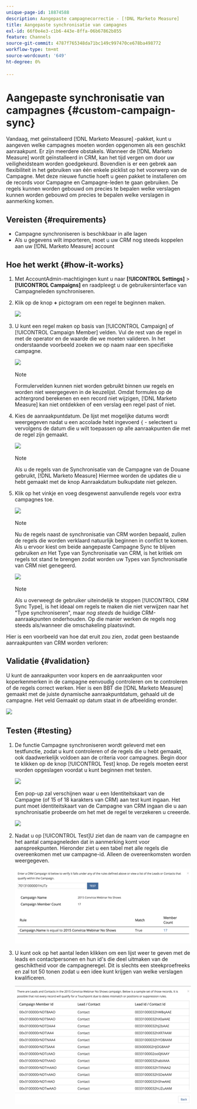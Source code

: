 ```yaml
---
unique-page-id: 18874588
description: Aangepaste campagnecorrectie - [!DNL Marketo Measure]
title: Aangepaste synchronisatie van campagnes
exl-id: 66f0e4e3-c1b6-443e-8ffa-06b67862b855
feature: Channels
source-git-commit: 4787f765348da71bc149c997470ce678ba498772
workflow-type: tm+mt
source-wordcount: '649'
ht-degree: 0%

---
```


# Aangepaste synchronisatie van campagnes {#custom-campaign-sync}

Vandaag, met geïnstalleerd [!DNL Marketo Measure] -pakket, kunt u aangeven welke campagnes moeten worden opgenomen als een geschikt aanraakpunt. Er zijn meerdere obstakels. Wanneer de [!DNL Marketo Measure] wordt geïnstalleerd in CRM, kan het tijd vergen om door uw veiligheidsteam worden goedgekeurd. Bovendien is er een gebrek aan flexibiliteit in het gebruiken van één enkele picklist op het voorwerp van de Campagne. Met deze nieuwe functie hoeft u geen pakket te installeren om de records voor Campagne en Campagne-leden te gaan gebruiken. De regels kunnen worden gebouwd om precies te bepalen welke verslagen kunnen worden gebouwd om precies te bepalen welke verslagen in aanmerking komen.

## Vereisten {#requirements}

* Campagne synchroniseren is beschikbaar in alle lagen
* Als u gegevens wilt importeren, moet u uw CRM nog steeds koppelen aan uw [!DNL Marketo Measure] account

## Hoe het werkt {#how-it-works}

1. Met AccountAdmin-machtigingen kunt u naar **[!UICONTROL Settings]** > **[!UICONTROL Campaigns]** en raadpleegt u de gebruikersinterface van Campagneleden synchroniseren.
1. Klik op de knop **+** pictogram om een regel te beginnen maken.

   ![](assets/1-1.png)

1. U kunt een regel maken op basis van [!UICONTROL Campaign] of [!UICONTROL Campaign Member] velden. Vul de rest van de regel in met de operator en de waarde die we moeten valideren. In het onderstaande voorbeeld zoeken we op naam naar een specifieke campagne.

   ![](assets/2-1.png)

   >[!NOTE]
   >
   >Formulervelden kunnen niet worden gebruikt binnen uw regels en worden niet weergegeven in de keuzelijst. Omdat formules op de achtergrond berekenen en een record niet wijzigen, [!DNL Marketo Measure] kan niet ontdekken of een verslag een regel past of niet.

1. Kies de aanraakpuntdatum. De lijst met mogelijke datums wordt weergegeven nadat u een accolade hebt ingevoerd `{` - selecteert u vervolgens de datum die u wilt toepassen op alle aanraakpunten die met de regel zijn gemaakt.

   ![](assets/3-1.png)

   >[!NOTE]
   >
   >Als u de regels van de Synchronisatie van de Campagne van de Douane gebruikt, [!DNL Marketo Measure] Hiermee worden de updates die u hebt gemaakt met de knop Aanraakdatum bulkupdate niet gelezen.

1. Klik op het vinkje en voeg desgewenst aanvullende regels voor extra campagnes toe.

   ![](assets/4-1.png)

   >[!NOTE]
   >
   >Nu de regels naast de synchronisatie van CRM worden bepaald, zullen de regels die worden verklaard natuurlijk beginnen in conflict te komen. Als u ervoor kiest om beide aangepaste Campagne Sync te blijven gebruiken _en_ Het Type van Synchronisatie van CRM, is het kritiek om regels tot stand te brengen zodat worden uw Types van Synchronisatie van CRM niet genegeerd.

   ![](assets/5-1.png)

   >[!NOTE]
   >
   >Als u overweegt de gebruiker uiteindelijk te stoppen [!UICONTROL CRM Sync Type], is het ideaal om regels te maken die niet verwijzen naar het &quot;Type synchroniseren&quot;, maar _nog steeds_ de huidige CRM-aanraakpunten onderhouden. Op die manier werken de regels nog steeds als/wanneer die omschakeling plaatsvindt.

Hier is een voorbeeld van hoe dat eruit zou zien, zodat geen bestaande aanraakpunten van CRM worden verloren:

## Validatie {#validation}

U kunt de aanraakpunten voor kopers en de aanraakpunten voor koperkenmerken in de campagne eenvoudig controleren om te controleren of de regels correct werken. Hier is een BBT die [!DNL Marketo Measure] gemaakt met de juiste dynamische aanraakpuntdatum, gehaald uit de campagne. Het veld Gemaakt op datum staat in de afbeelding eronder.

![](assets/6-1.png)

## Testen {#testing}

1. De functie Campagne synchroniseren wordt geleverd met een testfunctie, zodat u kunt controleren of de regels die u hebt gemaakt, ook daadwerkelijk voldoen aan de criteria voor campagnes. Begin door te klikken op de knop [!UICONTROL Test] knop. De regels moeten eerst worden opgeslagen voordat u kunt beginnen met testen.

   ![](assets/7-1.png)

   Een pop-up zal verschijnen waar u een Identiteitskaart van de Campagne (of 15 of 18 karakters van CRM) aan test kunt ingaan. Het punt moet identiteitskaart van de Campagne van CRM ingaan die u aan synchronisatie probeerde om het met de regel te verzekeren u creeerde.

   ![](assets/8-1.png)

1. Nadat u op [!UICONTROL Test]U ziet dan de naam van de campagne en het aantal campagneleden dat in aanmerking komt voor aanspreekpunten. Hieronder ziet u een tabel met alle regels die overeenkomen met uw campagne-id. Alleen de overeenkomsten worden weergegeven.

   ![](assets/9.png)

1. U kunt ook op het aantal leden klikken om een lijst weer te geven met de leads en contactpersonen en hun id&#39;s die deel uitmaken van de geschiktheid voor de campagneregel. Dit is slechts een steekproefreeks en zal tot 50 tonen zodat u een idee kunt krijgen van welke verslagen kwalificeren.

   ![](assets/10.png)
